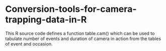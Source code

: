 # Conversion-tools-for-camera-trapping-data-in-R
This R source code defines a function table.cam() which can be used to tabulate number of events and duration of camera in action from the tables of event and occasion.
